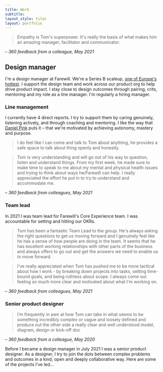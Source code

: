 ```yaml
---
title: Work
subtitle: 
layout_style: tiles
layout: portfolio
---
```


> Empathy is Tom's superpower. It's really the basis of what makes him an amazing manager, facilitator and communicator. 

– *360 feedback from a colleague, May 2021*

## Design manager ## 

I'm a design manager at Farewill. We're a Series B scaleup, [one of Europe's hottest](https://thenextweb.com/news/europes-100-hottest-scaleups-2021). I support the design team and work across our product org to help drive product impact. I stay close to design outcomes through pairing, crits, mentoring and my role as a line manager. I'm regularly a hiring manager. 

### Line management

I currently have 4 direct reports. I try to support them by caring genuinely, listening actively, and through coaching and mentoring. I like the way that [Daniel Pink]() puts it – that we're motivated by achieving autonomy, mastery and purpose. 

>I do feel like I can come and talk to Tom about anything, he provides a safe space to talk about thing openly and honestly.

> Tom is very understanding and will go out of his way to question, listen and understand things. From my first week, he made sure to make time to speak to me about my mental and physical health issues and trying to think about ways he/Farewill can help. I really appreciated the effort he put in to try to understand and accommodate me. 

– *360 feedback from colleagues, May 2021*

### Team lead

In 2021 I was team lead for Farewill's Core Experience team. I was accountable for setting and hitting our OKRs.

> Tom has been a fantastic Team Lead to the group. He's always asking the right questions to get us moving forward and I genuinely feel like he has a sense of how people are doing in the team. It seems that he has excellent working relationships with other parts of the business and always offers to go out and get the answers we need to enable us to move forward. 

> I've really appreciated when Tom has pushed me to be more tactical about how I work - by breaking down projects into tasks, setting time-bound goals, and being ruthless about scope. I always come out feeling so much more clear and motivated about what I'm working on.

– *360 feedback from colleagues, May 2021*

### Senior product designer

> I’m frequently in awe at how Tom can take in what seems to be something incredibly complex or vague and loosely defined and produce out the other side a really clear and well understood model, diagram, design or kick-off doc

– *360 feedback from a colleague, May 2020*

Before I became a design manager in July 2021 I was a senior product designer. As a designer, I try to join the dots between complex problems and outcomes in a kind, open and deeply collaborative way. Here are some of the projects I've led... 